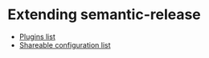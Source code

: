 # Extending semantic-release

- [Plugins list](plugins-list.md)
- [Shareable configuration list](shareable-configurations-list.md)
